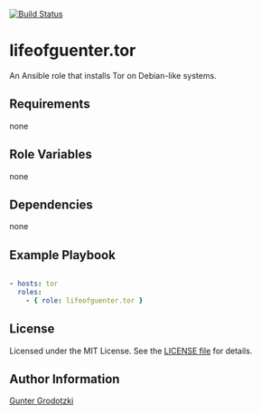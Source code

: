 [![Build Status](https://travis-ci.org/lifeofguenter/ansible-role-tor.svg?branch=master)](https://travis-ci.org/lifeofguenter/ansible-role-tor)

# lifeofguenter.tor

An Ansible role that installs Tor on Debian-like systems.

## Requirements

none

## Role Variables

none

## Dependencies

none

## Example Playbook

```yaml

- hosts: tor
  roles:
    - { role: lifeofguenter.tor }
```

## License

Licensed under the MIT License. See the [LICENSE file](LICENSE) for details.

## Author Information

[Gunter Grodotzki](https://lifeofguenter.de)
